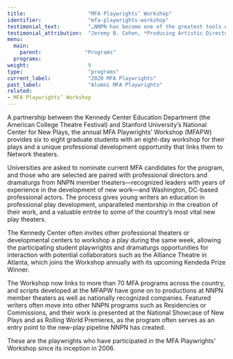 ```yaml
---
title:                    "MFA Playwrights’ Workshop"
identifier:               "mfa-playwrights-workshop"
testimonial_text:         "…NNPN has become one of the greatest tools of advocacy -- and possibility -- for getting work out into the world. The work of (NNPN) is critical for adding a new branch to the tree of how exciting new theatrical work gets produced in the US."
testimonial_attribution:  "Jeremy B. Cohen, *Producing Artistic Director, The Playwrights' Center*"
menu:
  main:
    parent:              "Programs"
  programs:
weight:                   9
type:                     "programs"
current_label:            "2020 MFA Playwrights"
past_label:               "Alumni MFA Playwrights"
related:
- MFA Playwrights’ Workshop
---
```


<span class="lead-in">A partnership between the Kennedy Center Education Department (the American College Theatre Festival) and Stanford University’s National Center for New Plays, the annual MFA Playwrights’ Workshop (MFAPW) provides six to eight graduate students with an eight-day workshop for their plays and a unique professional development opportunity that links them to Network theaters.</span>

Universities are asked to nominate current MFA candidates for the program, and those who are selected are paired with professional directors and dramaturgs from NNPN member theaters—recognized leaders with years of experience in the development of new work—and Washington, DC-based professional actors. The process gives young writers an education in professional play development, unparalleled mentorship in the creation of their work, and a valuable entrée to some of the country’s most vital new play theaters.

The Kennedy Center often invites other professional theaters or developmental centers to workshop a play during the same week, allowing the participating student playwrights and dramaturgs opportunities for interaction with potential collaborators such as the Alliance Theatre in Atlanta, which joins the Workshop annually with its upcoming Kendeda Prize Winner.

The Workshop now links to more than 70 MFA programs across the country, and scripts developed at the MFAPW have gone on to productions at NNPN member theaters as well as nationally recognized companies. Featured writers often move into other NNPN programs such as Residencies or Commissions, and their work is presented at the National Showcase of New Plays and as Rolling World Premieres, as the program often serves as an entry point to the new-play pipeline NNPN has created.

These are the playwrights who have participated in the MFA Playwrights' Workshop since its inception in 2006.
